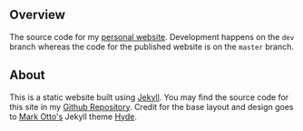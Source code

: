 ##  Overview

The source code for my [personal website](https://bormanjo.github.io). Development happens on the `dev` branch whereas the code for the published website is on the `master` branch.

## About

This is a static website built using [Jekyll](http://jekyllrb.com). You may find the source code for this site in my [Github Repository](https://github.com/bormanjo/bormanjo.github.io). Credit for the base layout and design goes to [Mark Otto's](https://github.com/mdo) Jekyll theme [Hyde](https://github.com/poole/hyde).